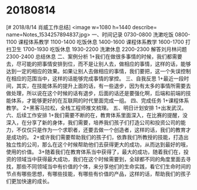 # 20180814

[# 2018/8/14 肖威工作总结]
<image w=1080 h=1440 describe= name=Notes_1534257894837.jpg>
一、时间记录
0730-0800 洗漱吃饭
0800-1100 课程体系教学
1100-1400 吃饭休息
1400-1600 课程体系教学
1600-1700 打扫卫生
1700-1930 吃饭休息
1930-2200 洗漱休息
2200-2300 解答刘月林问题
2300-2400 总结休息
二、案例分析
1+我们在做很多事情的时候，我们都需要去，尽可能的把事情安排到位，而不是让别人去，做相应的事情，这样的话，能够达到一定的相应的效果。如果让别人去做相应的事情，我们要把，这一个失误控制在相应的范围当中，这样的话能够完成事情的掌控。
三、自我反思
1+最近一段时间，其实，在技能体系的提升上面的话，有一些退步，因为有太多的事情所需要去做处理，所以说在这个时候的话有退步，后面的话还是要强化啊，后端和前端的技能体系，才能够更好的在互联网的时代里面完成一组。
四、完成任务
1+课程体系教学。
2+黑客马拉松，全栈工程师推文梳理。
五、明日计划安排
1+出发武汉。
六、后续工作安排
1+我们需要不断的在，教育体系里面深入，在比赛的提醒，没深入，在分享了新的身体，我们需要，培养我们孩子们打造公司和投资公司的能力，不仅仅只是作为一个求职者，还要去做一个创造者，这样的话，我们的教育才是成功的。
2+或许我们需要帮助我们的孩子们，依靠我们所教授的技能，打造出独立性的公司，那么在这个时候帮助他们去获得更大的成功，从而达到最好的哦，使用的价值。
3+随着我们在教育体系当中获得了，最大的成功，随着我们在，投资的领域当中获得最大成功，我们在这个时候需要到，全球都不同的角度里面去寻找，那些不同领域当中有价值的个体，来分享他们的生命实践，看它们生命时间的节点有哪些思想，有哪些技能，有哪些有价值的产品，这样的话，帮助我们的孩子们更加快速的成长。
